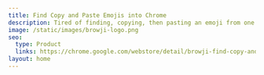 ```yaml
---
title: Find Copy and Paste Emojis into Chrome
description: Tired of finding, copying, then pasting an emoji from one site to the next? Use Browji to look up emojis as you type in Chrome 🔎😃.
image: /static/images/browji-logo.png
seo:
  type: Product
  links: https://chrome.google.com/webstore/detail/browji-find-copy-and-past/mifjkgpdjmpdkcdehnofdglmigaldenh
layout: home
---
```

